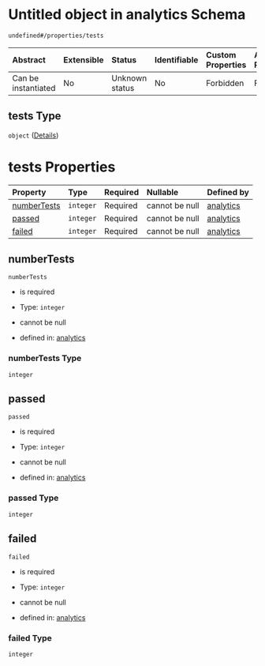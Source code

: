 # Untitled object in analytics Schema

```txt
undefined#/properties/tests
```



| Abstract            | Extensible | Status         | Identifiable | Custom Properties | Additional Properties | Access Restrictions | Defined In                                                                     |
| :------------------ | :--------- | :------------- | :----------- | :---------------- | :-------------------- | :------------------ | :----------------------------------------------------------------------------- |
| Can be instantiated | No         | Unknown status | No           | Forbidden         | Forbidden             | none                | [analytics\_v1.schema.json\*](analytics_v1.schema.json "open original schema") |

## tests Type

`object` ([Details](analytics_v1-properties-tests.md))

# tests Properties

| Property                    | Type      | Required | Nullable       | Defined by                                                                                                                |
| :-------------------------- | :-------- | :------- | :------------- | :------------------------------------------------------------------------------------------------------------------------ |
| [numberTests](#numbertests) | `integer` | Required | cannot be null | [analytics](analytics_v1-properties-tests-properties-numbertests.md "undefined#/properties/tests/properties/numberTests") |
| [passed](#passed)           | `integer` | Required | cannot be null | [analytics](analytics_v1-properties-tests-properties-passed.md "undefined#/properties/tests/properties/passed")           |
| [failed](#failed)           | `integer` | Required | cannot be null | [analytics](analytics_v1-properties-tests-properties-failed.md "undefined#/properties/tests/properties/failed")           |

## numberTests



`numberTests`

*   is required

*   Type: `integer`

*   cannot be null

*   defined in: [analytics](analytics_v1-properties-tests-properties-numbertests.md "undefined#/properties/tests/properties/numberTests")

### numberTests Type

`integer`

## passed



`passed`

*   is required

*   Type: `integer`

*   cannot be null

*   defined in: [analytics](analytics_v1-properties-tests-properties-passed.md "undefined#/properties/tests/properties/passed")

### passed Type

`integer`

## failed



`failed`

*   is required

*   Type: `integer`

*   cannot be null

*   defined in: [analytics](analytics_v1-properties-tests-properties-failed.md "undefined#/properties/tests/properties/failed")

### failed Type

`integer`

